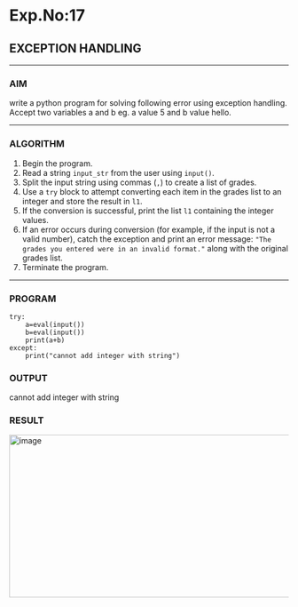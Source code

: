 # Exp.No:17  
## EXCEPTION HANDLING

---

### AIM  
write a python program for solving following error using exception handling. Accept two variables a and b eg. a value 5 and b value  hello. 

---

### ALGORITHM

1. Begin the program.  
2. Read a string `input_str` from the user using `input()`.  
3. Split the input string using commas (`,`) to create a list of grades.  
4. Use a `try` block to attempt converting each item in the grades list to an integer and store the result in `l1`.  
5. If the conversion is successful, print the list `l1` containing the integer values.  
6. If an error occurs during conversion (for example, if the input is not a valid number), catch the exception and print an error message: `"The grades you entered were in an invalid format."` along with the original grades list.  
7. Terminate the program.

---

### PROGRAM

```
try:
    a=eval(input())
    b=eval(input())
    print(a+b)
except:
    print("cannot add integer with string")

```

### OUTPUT

cannot add integer with string

### RESULT

<img width="742" height="293" alt="image" src="https://github.com/user-attachments/assets/e3e9dd51-e8be-4ee0-bb07-0d7efb77309c" />
